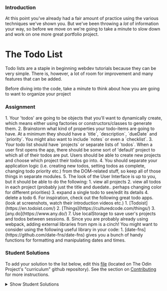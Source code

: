 ### Introduction
At this point you've already had a fair amount of practice using the various techniques we've shown you. But we've been throwing a _lot_ of information your way, so before we move on we're going to take a minute to slow down and work on one more great portfolio project.

# The Todo List

Todo lists are a staple in beginning webdev tutorials because they can be very simple.  There is, however, a lot of room for improvement and many features that can be added.

Before diving into the code, take a minute to think about how you are going to want to organize your project

### Assignment

<div class="lesson-content__panel" markdown="1">
1. Your 'todos' are going to be objects that you'll want to dynamically create, which means either using factories or constructors/classes to generate them.
2. Brainstorm what kind of properties your todo-items are going to have. At a minimum they should have a `title`, `description`, `dueDate` and `priority`.  You might also want to include `notes`  or even a `checklist`.
3. Your todo list should have `projects` or separate lists of `todos`.  When a user first opens the app, there should be some sort of 'default' project to which all of their todos are put.  Users should be able to create new projects and choose which project their todos go into.
4. You should separate your application logic (i.e. creating new todos, setting todos as complete, changing todo priority etc.) from the DOM-related stuff, so keep all of those things in separate modules.
5. The look of the User Interface is up to you, but it should be able to do the following:
   1. view all projects
   2. view all todos in each project (probably just the title and duedate.. perhaps changing color for different priorities)
   3. expand a single todo to see/edit its details
   4. delete a todo
6. For inspiration, check out the following great todo apps. (look at screenshots, watch their introduction videos etc.)
   1. [Todoist](https://en.todoist.com/)
   2. [Things](https://culturedcode.com/things/)
   3. [any.do](https://www.any.do/)
7. Use localStorage to save user's projects and todos between sessions.
8. Since you are probably already using webpack, adding external libraries from npm is a cinch!  You might want to consider using the following useful library in your code:
   1. [date-fns](https://github.com/date-fns/date-fns) gives you a bunch of handy functions for formatting and manipulating dates and times.
</div>

### Student Solutions
To add your solution to the list below, edit this [file](https://github.com/TheOdinProject/curriculum/blob/master/javascript/organizing-js/project.md) (located on The Odin Project's "curriculum" github repository). See the section on [Contributing](http://github.com/TheOdinProject/curriculum/blob/master/contributing.md) for more instructions.

<details markdown="block">
  <summary> Show Student Solutions </summary>

* Add your solution below this line!
* [Austin's Solution](https://github.com/cudworth/todo-list) - [View in Browser](https://cudworth.github.io/todo-list/dist/)
* [hieu-ng's Solution](https://github.com/hieu-ng/todo-list) - [View in Browser](https://hieu-ng.github.io/todo-list/)
* [Diane998's Solution](https://github.com/Diane998/todo-list) - [View in Browser](https://diane998.github.io/todo-list/)
* [Sher's solution](https://github.com/sher-s7/todo-list) - [View in Browser](https://sher-s7.github.io/todo-list/)
* [dhatGuy's and nearmint's Solution](https://github.com/nearmint/todolist) - [View in Browser](https://nearmint.github.io/todolist/)
* [Carl D'Oleo-Lundgren's Solution](https://github.com/carldoleolundgren/todo-list) - [View in Browser](https://carldoleolundgren.github.io/todo-list/)
* [hu-ng's Solution](https://github.com/hu-ng/todo-list-js) - [View in Browser](https://hu-ng.github.io/todo-list-js/)
* [jc's Solution](https://github.com/avazkhan2808/project-todo) - [View in Browser](https://avazkhan2808.github.io/project-todo/)
* [AJMcDee's Solution](https://github.com/ajmcdee/ToDoApp) - [View in Browser](https://ajmcdee.github.io/ToDoApp)
* [simonevaglietti's Solution](https://github.com/simonevaglietti/Todo-App) - [View in Browser](https://simonevaglietti.github.io/Todo-App/dist/)
* [Justinkar's Solution](https://github.com/justinkar/todo-list) - [View in Browser](https://justinkar.github.io/todo-list/)
* [mjwills-inf's Solution](https://github.com/mjwills-inf/-TOP-todo) - [View in Browser](https://mjwills-inf.github.io/-TOP-todo/)
* [Edd Sansome's Solution](https://github.com/casualc0der/to-do-two) - [View in Browser](https://casualc0der.github.io/to-do-two/)
* [Lenny's Solution](https://github.com/Lenn-e/todo-list) - [View in Browser](https://lenn-e.github.io/todo-list/)
* [Katarzyna Kaswen-Wilk's Solution](https://github.com/kikupiku/to-do-list) - [View in Browser](https://kikupiku.github.io/to-do-list/)
* [Saad Tarhi's Solution](https://github.com/tarhi-saad/TodoMVC-Vanilla-ES6) - [View in Browser](https://tarhi-saad.github.io/TodoMVC-Vanilla-ES6/)
* [Simon's Solution](https://github.com/Sim-frpt/todo-list) - [View in Browser](https://sim-frpt.github.io/todo-list/)
* [yldrmali's Solution](https://github.com/yldrmali/todo_list/tree/master) - [View in Browser](https://yldrmali.github.io/todo_list/)
* [Jonathan's Solution](https://github.com/jonfranche/todo-list) - [View in Browser](https://jonfranche.github.io/todo-list/dist/index.html)
* [Luky's Solution](https://github.com/lcyne/todo-list/) - [View in Browser](https://lcyne.github.io/todo-list/)
* [Kevin Vuong's Solution](https://github.com/fffear/js-to-do-list) - [View in Browser](https://fffear.github.io/js-to-do-list/)
* [Braxton Lemmon's Solution](https://github.com/braxtonlemmon/todo-list) - [View in Browser](https://braxtonlemmon.github.io/todo-list/)
* [Zakariye Yusuf's Solution](https://github.com/ZYusuf10/timely) - [View in Browser](https://zyusuf10.github.io/timely/dist/index.html)
* [Alex's Solution](https://github.com/AlexDorrington/Todo-List) - [View in Browser](https://alexdorrington.github.io/Todo-List/)
* [Andrew M's Solution](https://github.com/a6macleod/js_todo) - [View in Browser](https://a6macleod.github.io/js_todo/)
* [bollinca's Solution](https://github.com/bollinca/to-do-list) - [View in Browser](https://bollinca.github.io/to-do-list/)
* [ejoflo's Solution](https://github.com/ejoflo/to_do_list) - [View in Browser](https://ejoflo.github.io/to_do_list/)
* [miang's Solution](https://github.com/miang99/todolist) - [View in Browser](https://miang99.github.io/todolist/)
* [Igorashs's Solution](https://github.com/igorashs/todo-list) - [View in Browser](https://igorashs.github.io/todo-list/)
* [Jacavena's Solution](https://github.com/Jacavena/todo-list) - [View in Browser](https://jacavena.github.io/todo-list/)
* [Bojo's Solution](https://github.com/BojoZahariev/ToDo) - [View in Browser](https://bojozahariev.github.io/ToDo/)
* [Solodov Solution](https://github.com/solodov-dev/do) - [View in Browser](https://solodov-dev.github.io/do/)
* [Vedat's Solution](https://github.com/mvedataydin/todo-list) - [View in Browser](https://mvedataydin.github.io/todo-list/)
* [Joey Van Lierop's Solution](https://github.com/joeyvanlierop/todo-list) - [View in Browser](https://joeyvanlierop.github.io/todo-list/)
* [ELjoey's Solution](https://github.com/eljoey/Todo-List) - [View in Browser](https://eljoey.github.io/Todo-List/)
* [Djo1e's solution](https://github.com/Djo1e/Todo) - [View in browser](https://djo1e.github.io/Todo/)
* [Henry Kirya's Solution](https://github.com/harrika/todo-list) - [View in browser](https://harrika.github.io/todo-list/)
* [John Kripp's Solution](https://github.com/JohnKripp/Todo-App) - [View in browser](https://johnkripp.github.io/Todo-App/)
* [Simon Tharby's Solution](https://github.com/jinjagit/todo) - [View in browser](https://to-do.simontharby.com/)
* [ARaut9's Solution](https://github.com/ARaut9/to-do-list) - [View in Browser](https://araut9.github.io/to-do-list/)
* [Jason McKee's Solution](https://github.com/jttmckee/odin-todo-list) - [View in Browser](https://jttmckee.github.io/odin-todo-list/)
* [Ricala's Solution](https://github.com/Ricala/to-do-list) - [View in Browser](https://ricala.github.io/to-do-list/)
* [Hammad Ahmed's Solution](https://github.com/shammadahmed/task-manager) - [Live preview](https://shammadahmed.github.io/task-manager)
* [Roman Alenskiy's Solution](https://github.com/romalenskiy/todo) - [Live preview](https://romalenskiy.github.io/todo/)
* [Max Garber's Solution](https://github.com/bubblebooy/Odin-Javascript/tree/master/todos) - [View in Browser](https://bubblebooy.github.io/Odin-Javascript/todos/dist/index.html)
* [VladL2c's Solution](https://vladl2c.github.io/Project-Manager/) - [View in Browser](https://vladl2c.github.io/Project-Manager/)
* [Javier Machin's Solution](https://github.com/Javier-Machin/js-to-do-list) - [View in Browser](https://javier-machin.github.io/js-to-do-list/)
* [Kyle and Paul's Solution](https://github.com/jklemon17/todo-list) - [View in Browser](https://jklemon17.github.io/todo-list/)
* [nmac's Solution](https://github.com/nmacawile/to-do-list) - [View](https://nmacawile.github.io/to-do-list/)
* [brxck's Solution](https://github.com/brxck/odin-tasks) - [View in Browser](http://brockmcelroy.com/odin-tasks/)
* [theghall's Solution](https://github.com/theghall/odin-todo) - [View in Browser](https://theghall.github.io/odin-todo/)
* [Andrew's Solution](https://github.com/andrewr224/to-dodo/) - [View in Browser](https://andrewr224.github.io/to-dodo/)
* [mindovermiles262's Solution](https://github.com/mindovermiles262/honeydew) - [View in Browser](https://mindovermiles262.github.io/honeydew/)
* [Pedro's Solution](https://github.com/dracollin/todoList-project) - [View in Browser](https://codepen.io/dracollin/pen/eWrdyN)
* [Ezequiel Espinoza's Solution](https://github.com/ezeaspie/todo-app) - [View in Browser](https://ezeaspie.github.io/todo-app/)
* [Jmooree30's Solution](https://github.com/jmooree30/JS-Todo-List) - [View in Browser](https://jmooree30.github.io/JS-Todo-List/)
* [Remy's Solution](https://codepen.io/beumsk/pen/QvqyMM) - [View in browser](https://codepen.io/beumsk/full/QvqyMM)
* [Caner Sezgin's Solution](https://github.com/CanerSezgin/TodoList/tree/master/Source%20Codes) - [View in Browser](https://canersezgin.github.io/TodoList/)
* [aznafro's Solution](https://github.com/aznafro/todo) - [View in Browser](https://aznafro.github.io/todo/)
* [Areeba's Solution](https://github.com/AREEBAISHTIAQ/Todolist) - [View in browser](https://areebaishtiaq.github.io/Todolist)
* [Taylor J's Solution](https://github.com/taylorjohannsen/todolist) - [View in Browser](https://taylorjohannsen.github.io/todolist/)
* [Halkim44's Solution](https://github.com/halkim44/todoListApp) - [View App Online](https://halkim44.github.io/todoListApp/)
* [Valentino Valenti's Solution](https://github.com/1ba1/todo-list) - [View in browser](https://1ba1.github.io/todo-list/)
* [Francisco Carlos's Solution](https://github.com/fcarlosdev/fcarlosdev.github.io/tree/master/todo-app) - [View in browser](https://fcarlosdev.github.io/todo-app/)
* [Ubaid Manzoor Wani's Solution](https://github.com/Ubaid-Manzoor) - [View in Browser](https://ubaid-manzoor.github.io/ToDo-List/)
* [JamCry's Solution](https://github.com/jamcry/got2do) - [View in Browser](https://jamcry.github.io/got2do/)
* [Gene Mecija's Solution](https://github.com/genemecija/To-Do-List) - [View in Browser](https://genemecija.github.io/To-Do-List/)
* [Martink-rsa's Solution](https://github.com/martink-rsa/ToDoList) - [View in Browser](https://martink-rsa.github.io/ToDoList/)
* [dvbridges Solution](https://github.com/dvbridges/masterplan) - [View in Browser](https://dvbridges.github.io/masterplan/)
* [Aron's Solution](https://github.com/aronfischer/To-Do-List) - [View in Browser](https://aronfischer.github.io/To-Do-List/)
* [JoshAubrey's Solution](https://github.com/JoshAubrey/todo-list) - [View in Browser](https://joshaubrey.github.io/todo-list/)
* [Brendaneus' Solution](https://theodinprojects.live/courses/javascript/projects/todo-list)
* [Emil Dimitrov's Solution](https://github.com/edmtrv/todo-js) - [View in Browser](https://edmtrv.github.io/todo-js/)
* [Kelvin Liang's Solution](https://github.com/kelvin8773/odin-todo-list) - [view in Browser](https://kelvin8773.github.io/odin-todo-list/)
* [AWash227's Solution](https://github.com/AWash227/todo) - [View in Browser](https://awash227.github.io/todo/dist/)
* [Supasus's Solution](https://github.com/supasus/js-todo-list) - [View in Browser](https://supasus.github.io/js-todo-list/)
* [AlexGioffDev's Solution](https://github.com/AlexGioffDev/TODO_JS) - [View in Browser](https://alexgioffdev.github.io/TODO_JS/)
* [kylazath's Solution](https://github.com/kylazath/todos) - [View in Browser](https://kylazath.github.io/todos/index.html)
* [mmboyce's Solution](https://github.com/mmboyce/to-do) - [View in Browser](https://mmboyce.github.io/to-do)
* [Hamohuh's Solution](https://github.com/hamohuh/todo) - [View in Browser](https://hamohuh.github.io/todo/)
* [Vorelli's Solution](https://github.com/Vorelli/Goal_Tracker) - [View in Browser](https://vorelli.github.io/Goal_Tracker/)
* [Y0ss-Please's Solution](https://github.com/Y0ss-Please/doitup) - [View in Browser](https://y0ss-please.github.io/doitup/public/index.html)
* [0xtaf's Solution](https://github.com/0xtaf/todo) - [View in Browser](https://0xtaf.github.io/todo/)
* [ricardo's Solution](https://ricardo-gonzalez-villegas.github.io/to-do-list/)
* [barrysweeney's Solution](https://github.com/barrysweeney/todo-list) - [View in Browser](https://barrysweeney.github.io/todo-list/)
* [Rey van den Berg's Solution](https://github.com/Rey810/to-do-app) - [View in Browser](https://rey810.github.io/to-do-app/)
* [ranmaru22's Solution](https://github.com/ranmaru22/the_odin_project/tree/master/to-do) - [View in Browser](https://ranmaru22.github.io/the_odin_project/to-do/dist/)
* [Tim Kelly's Solution (Webpack, Moment.js and SortableJS)](https://github.com/timkellytk/project-to-do-list) - [View in Browser](https://timkellytk.github.io/project-to-do-list/)
* [thecodediver's Solution](https://github.com/thecodediver/tasks_app) - [View in Browser](https://thecodediver.github.io/tasks_app/)
* [Joe Thompson's Solution](https://github.com/jlthompso/todo) - [View in Browser](https://jlthompso.github.io/todo/)
* [m-rejdych's Solution](https://github.com/m-rejdych/Todo-List) - [View in Browser](https://m-rejdych.github.io/Todo-List/)
* [FortyPercentTitanium's Solution](https://github.com/fortypercenttitanium/todolist) - [View in Browser](https://fortypercenttitanium.github.io/todolist/)
* [adilahmad321's Solution](https://github.com/adilahmad321/ToDo-List) - [View in Browser](https://adilahmad321.github.io/ToDo-List/)
</details>
